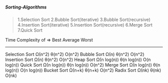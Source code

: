 ##### Sorting-Algorithms
>1.Selection Sort
>2.Bubble Sort(iterative)
>3.Bubble Sort(recursive)
>4.Insertion Sort(iterative)
>5.Insertion Sort(recursive)
>6.Merge Sort
>7.Quick Sort

Time Complexity	of =>              Best	       	Average	        Worst	
--------------------              --------         ---------      ---------
Selection Sort						Ω(n^2)			θ(n^2)			O(n^2)
Bubble Sort							Ω(n)			θ(n^2)			O(n^2)
Insertion Sort						Ω(n)			θ(n^2)			O(n^2)
Heap Sort							Ω(n log(n))		θ(n log(n))		O(n log(n))
Quick Sort							Ω(n log(n))		θ(n log(n))		O(n^2)
Merge Sort							Ω(n log(n))		θ(n log(n))		O(n log(n))
Bucket Sort							Ω(n+k)			θ(n+k)			O(n^2)
Radix Sort							Ω(nk)			θ(nk)			O(nk)
